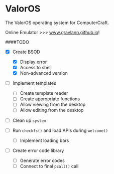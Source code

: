ValorOS
=======

The ValorOS operating system for ComputerCraft.

Online Emulator >>> www.gravlann.github.io!

####TODO
- [x] Create BSOD
  - [x] Display error
  - [x] Access to shell
  - [x] Non-advanced version

- [ ] Implement templates
  - [ ] Create template reader
  - [ ] Create appropriate functions
  - [ ] Allow viewing from the desktop
  - [ ] Allow editing from the desktop

- [ ] Clean up `system`

- [ ] Run `checkfs()` and load APIs during `welcome()`
  - [ ] Implement loading bars
    
- [ ] Create error code library
  - [ ] Generate error codes
  - [ ] Connect to final `pcall()` call
